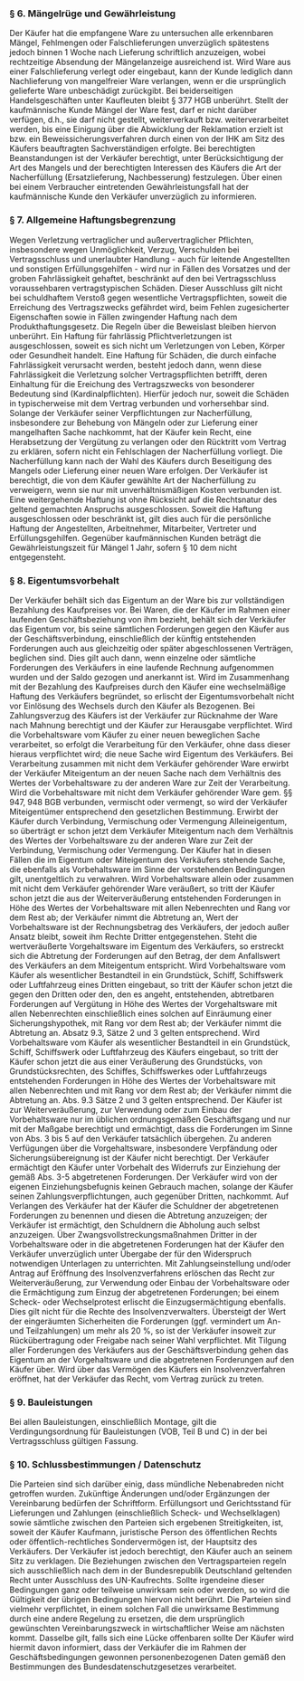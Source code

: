 ---
---
<h3 class="c-headline c-headline--no-spacing c-headline--text-sizing c-headline--body-font">§ 6. Mängelrüge und Gewährleistung</h3>

Der Käufer hat die empfangene Ware zu untersuchen alle erkennbaren Mängel, Fehlmengen oder Falschlieferungen unverzüglich spätestens jedoch binnen 1 Woche nach Lieferung schriftlich anzuzeigen, wobei rechtzeitige Absendung der Mängelanzeige ausreichend ist. Wird Ware aus einer Falschlieferung verlegt oder eingebaut, kann der Kunde lediglich dann Nachlieferung von mangelfreier Ware verlangen, wenn er die ursprünglich gelieferte Ware unbeschädigt zurückgibt. Bei beiderseitigen Handelsgeschäften unter Kaufleuten bleibt § 377 HGB unberührt. Stellt der kaufmännische Kunde Mängel der Ware fest, darf er nicht darüber verfügen, d.h., sie darf nicht gestellt, weiterverkauft bzw. weiterverarbeitet werden, bis eine Einigung über die Abwicklung der Reklamation erzielt ist bzw. ein Beweissicherungsverfahren durch einen von der IHK am Sitz des Käufers beauftragten Sachverständigen erfolgte. Bei berechtigten Beanstandungen ist der Verkäufer berechtigt, unter Berücksichtigung der Art des Mangels und der berechtigten Interessen des Käufers die Art der Nacherfüllung (Ersatzlieferung, Nachbesserung) festzulegen. Über einen bei einem Verbraucher eintretenden Gewährleistungsfall hat der kaufmännische Kunde den Verkäufer unverzüglich zu informieren.

<h3 class="c-headline c-headline--no-spacing c-headline--text-sizing c-headline--body-font">§ 7. Allgemeine Haftungsbegrenzung</h3>

Wegen Verletzung vertraglicher und außervertraglicher Pflichten, insbesondere wegen Unmöglichkeit, Verzug, Verschulden bei Vertragsschluss und unerlaubter Handlung - auch für leitende Angestellten und sonstigen Erfüllungsgehilfen - wird nur in Fällen des Vorsatzes und der groben Fahrlässigkeit gehaftet, beschränkt auf den bei Vertragsschluss voraussehbaren vertragstypischen Schäden. Dieser Ausschluss gilt nicht bei schuldhaftem Verstoß gegen wesentliche Vertragspflichten, soweit die Erreichung des Vertragszwecks gefährdet wird, beim Fehlen zugesicherter Eigenschaften sowie in Fällen zwingender Haftung nach dem Produkthaftungsgesetz. Die Regeln über die Beweislast bleiben hiervon unberührt. Ein Haftung für fahrlässig Pflichtverletzungen ist ausgeschlossen, soweit es sich nicht um Verletzungen von Leben, Körper oder Gesundheit handelt. Eine Haftung für Schäden, die durch einfache Fahrlässigkeit verursacht werden, besteht jedoch dann, wenn diese Fahrlässigkeit die Verletzung solcher Vertragspflichten betrifft, deren Einhaltung für die Ereichung des Vertragszwecks von besonderer Bedeutung sind (Kardinalpflichten). Hierfür jedoch nur, soweit die Schäden in typischerweise mit dem Vertrag verbunden und vorhersehbar sind. Solange der Verkäufer seiner Verpflichtungen zur Nacherfüllung, insbesondere zur Behebung von Mängeln oder zur Lieferung einer mangelhaften Sache nachkommt, hat der Käufer kein Recht, eine Herabsetzung der Vergütung zu verlangen oder den Rücktritt vom Vertrag zu erklären, sofern nicht ein Fehlschlagen der Nacherfüllung vorliegt. Die Nacherfüllung kann nach der Wahl des Käufers durch Beseitigung des Mangels oder Lieferung einer neuen Ware erfolgen. Der Verkäufer ist berechtigt, die von dem Käufer gewählte Art der Nacherfüllung zu verweigern, wenn sie nur mit unverhältnismäßigen Kosten verbunden ist. Eine weitergehende Haftung ist ohne Rücksicht auf die Rechtsnatur des geltend gemachten Anspruchs ausgeschlossen. Soweit die Haftung ausgeschlossen oder beschränkt ist, gilt dies auch für die persönliche Haftung der Angestellten, Arbeitnehmer, Mitarbeiter, Vertreter und Erfüllungsgehilfen. Gegenüber kaufmännischen Kunden beträgt die Gewährleistungszeit für Mängel 1 Jahr, sofern § 10 dem nicht entgegensteht.

<h3 class="c-headline c-headline--no-spacing c-headline--text-sizing c-headline--body-font">§ 8. Eigentumsvorbehalt</h3>

Der Verkäufer behält sich das Eigentum an der Ware bis zur vollständigen Bezahlung des Kaufpreises vor. Bei Waren, die der Käufer im Rahmen einer laufenden Geschäftsbeziehung von ihm bezieht, behält sich der Verkäufer das Eigentum vor, bis seine sämtlichen Forderungen gegen den Käufer aus der Geschäftsverbindung, einschließlich der künftig entstehenden Forderungen auch aus gleichzeitig oder später abgeschlossenen Verträgen, beglichen sind. Dies gilt auch dann, wenn einzelne oder sämtliche Forderungen des Verkäufers in eine laufende Rechnung aufgenommen wurden und der Saldo gezogen und anerkannt ist. Wird im Zusammenhang mit der Bezahlung des Kaufpreises durch den Käufer eine wechselmäßige Haftung des Verkäufers begründet, so erlischt der Eigentumsvorbehalt nicht vor Einlösung des Wechsels durch den Käufer als Bezogenen. Bei Zahlungsverzug des Käufers ist der Verkäufer zur Rücknahme der Ware nach Mahnung berechtigt und der Käufer zur Herausgabe verpflichtet. Wird die Vorbehaltsware vom Käufer zu einer neuen beweglichen Sache verarbeitet, so erfolgt die Verarbeitung für den Verkäufer, ohne dass dieser hieraus verpflichtet wird; die neue Sache wird Eigentum des Verkäufers. Bei Verarbeitung zusammen mit nicht dem Verkäufer gehörender Ware erwirbt der Verkäufer Miteigentum an der neuen Sache nach dem Verhältnis des Wertes der Vorbehaltsware zu der anderen Ware zur Zeit der Verarbeitung. Wird die Vorbehaltsware mit nicht dem Verkäufer gehörender Ware gem. §§ 947, 948 BGB verbunden, vermischt oder vermengt, so wird der Verkäufer Miteigentümer entsprechend den gesetzlichen Bestimmung. Erwirbt der Käufer durch Verbindung, Vermischung oder Vermengung Alleineigentum, so überträgt er schon jetzt dem Verkäufer Miteigentum nach dem Verhältnis des Wertes der Vorbehaltsware zu der anderen Ware zur Zeit der Verbindung, Vermischung oder Vermengung. Der Käufer hat in diesen Fällen die im Eigentum oder Miteigentum des Verkäufers stehende Sache, die ebenfalls als Vorbehaltsware im Sinne der vorstehenden Bedingungen gilt, unentgeltlich zu verwahren. Wird Vorbehaltsware allein oder zusammen mit nicht dem Verkäufer gehörender Ware veräußert, so tritt der Käufer schon jetzt die aus der Weiterveräußerung entstehenden Forderungen in Höhe des Wertes der Vorbehaltsware mit allen Nebenrechten und Rang vor dem Rest ab; der Verkäufer nimmt die Abtretung an, Wert der Vorbehaltsware ist der Rechnungsbetrag des Verkäufers, der jedoch außer Ansatz bleibt, soweit ihm Rechte Dritter entgegenstehen. Steht die wertveräußerte Vorgehaltsware im Eigentum des Verkäufers, so erstreckt sich die Abtretung der Forderungen auf den Betrag, der dem Anfallswert des Verkäufers an dem Miteigentum entspricht. Wird Vorbehaltsware vom Käufer als wesentlicher Bestandteil in ein Grundstück, Schiff, Schiffswerk oder Luftfahrzeug eines Dritten eingebaut, so tritt der Käufer schon jetzt die gegen den Dritten oder den, den es angeht, entstehenden, abtretbaren Forderungen auf Vergütung in Höhe des Wertes der Vorgehaltsware mit allen Nebenrechten einschließlich eines solchen auf Einräumung einer Sicherungshypothek, mit Rang vor dem Rest ab; der Verkäufer nimmt die Abtretung an. Absatz 9.3, Sätze 2 und 3 gelten entsprechend. Wird Vorbehaltsware vom Käufer als wesentlicher Bestandteil in ein Grundstück, Schiff, Schiffswerk oder Luftfahrzeug des Käufers eingebaut, so tritt der Käufer schon jetzt die aus einer Veräußerung des Grundstücks, von Grundstücksrechten, des Schiffes, Schiffswerkes oder Luftfahrzeugs entstehenden Forderungen in Höhe des Wertes der Vorbehaltsware mit allen Nebenrechten und mit Rang vor dem Rest ab; der Verkäufer nimmt die Abtretung an. Abs. 9.3 Sätze 2 und 3 gelten entsprechend. Der Käufer ist zur Weiterveräußerung, zur Verwendung oder zum Einbau der Vorbehaltsware nur im üblichen ordnungsgemäßen Geschäftsgang und nur mit der Maßgabe berechtigt und ermächtigt, dass die Forderungen im Sinne von Abs. 3 bis 5 auf den Verkäufer tatsächlich übergehen. Zu anderen Verfügungen über die Vorgehaltsware, insbesondere Verpfändung oder Sicherungsübereignung ist der Käufer nicht berechtigt. Der Verkäufer ermächtigt den Käufer unter Vorbehalt des Widerrufs zur Einziehung der gemäß Abs. 3-5 abgetretenen Forderungen. Der Verkäufer wird von der eigenen Einziehungsbefugnis keinen Gebrauch machen, solange der Käufer seinen Zahlungsverpflichtungen, auch gegenüber Dritten, nachkommt. Auf Verlangen des Verkäufer hat der Käufer die Schuldner der abgetretenen Forderungen zu benennen und diesen die Abtretung anzuzeigen; der Verkäufer ist ermächtigt, den Schuldnern die Abholung auch selbst anzuzeigen. Über Zwangsvollstreckungsmaßnahmen Dritter in der Vorbehaltsware oder in die abgetretenen Forderungen hat der Käufer den Verkäufer unverzüglich unter Übergabe der für den Widerspruch notwendigen Unterlagen zu unterrichten. Mit Zahlungseinstellung und/oder Antrag auf Eröffnung des Insolvenzverfahrens erlöschen das Recht zur Weiterveräußerung, zur Verwendung oder Einbau der Vorbehaltsware oder die Ermächtigung zum Einzug der abgetretenen Forderungen; bei einem Scheck- oder Wechselprotest erlischt die Einzugsermächtigung ebenfalls. Dies gilt nicht für die Rechte des Insolvenzverwalters. Übersteigt der Wert der eingeräumten Sicherheiten die Forderungen (ggf. vermindert um An- und Teilzahlungen) um mehr als 20 %, so ist der Verkäufer insoweit zur Rückübertragung oder Freigabe nach seiner Wahl verpflichtet. Mit Tilgung aller Forderungen des Verkäufers aus der Geschäftsverbindung gehen das Eigentum an der Vorgehaltsware und die abgetretenen Forderungen auf den Käufer über. Wird über das Vermögen des Käufers ein Insolvenzverfahren eröffnet, hat der Verkäufer das Recht, vom Vertrag zurück zu treten.

<h3 class="c-headline c-headline--no-spacing c-headline--text-sizing c-headline--body-font">§ 9. Bauleistungen</h3>

Bei allen Bauleistungen, einschließlich Montage, gilt die Verdingungsordnung für Bauleistungen (VOB, Teil B und C) in der bei Vertragsschluss gültigen Fassung.

<h3 class="c-headline c-headline--no-spacing c-headline--text-sizing c-headline--body-font">§ 10. Schlussbestimmungen / Datenschutz</h3>

Die Parteien sind sich darüber einig, dass mündliche Nebenabreden nicht getroffen wurden. Zukünftige Änderungen und/oder Ergänzungen der Vereinbarung bedürfen der Schriftform. Erfüllungsort und Gerichtsstand für Lieferungen und Zahlungen (einschließlich Scheck- und Wechselklagen) sowie sämtliche zwischen den Parteien sich ergebenen Streitigkeiten, ist, soweit der Käufer Kaufmann, juristische Person des öffentlichen Rechts oder öffentlich-rechtliches Sondervermögen ist, der Hauptsitz des Verkäufers. Der Verkäufer ist jedoch berechtigt, den Käufer auch an seinem Sitz zu verklagen. Die Beziehungen zwischen den Vertragsparteien regeln sich ausschließlich nach dem in der Bundesrepublik Deutschland geltenden Recht unter Ausschluss des UN-Kaufrechts. Sollte irgendeine dieser Bedingungen ganz oder teilweise unwirksam sein oder werden, so wird die Gültigkeit der übrigen Bedingungen hiervon nicht berührt. Die Parteien sind vielmehr verpflichtet, in einem solchen Fall die unwirksame Bestimmung durch eine andere Regelung zu ersetzen, die dem ursprünglich gewünschten Vereinbarungszweck in wirtschaftlicher Weise am nächsten kommt. Dasselbe gilt, falls sich eine Lücke offenbaren sollte Der Käufer wird hiermit davon informiert, dass der Verkäufer die im Rahmen der Geschäftsbedingungen gewonnen personenbezogenen Daten gemäß den Bestimmungen des Bundesdatenschutzgesetzes verarbeitet.
